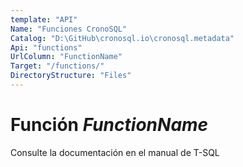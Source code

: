 ```yaml
---
template: "API"
Name: "Funciones CronoSQL"
Catalog: "D:\GitHub\cronosql.io\cronosql.metadata"
Api: "functions"
UrlColumn: "FunctionName"
Target: "/functions/"
DirectoryStructure: "Files"
---
```


# Función  $FunctionName$

Consulte la documentación en el manual de T-SQL

